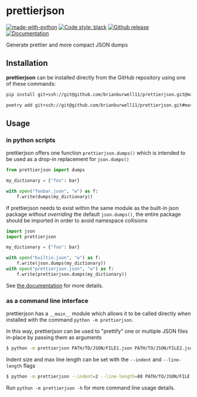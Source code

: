 # prettierjson

[![made-with-python](https://img.shields.io/badge/Made%20with-Python-1f425f.svg?style=flat-square)](https://www.python.org/)
[![Code style: black](https://img.shields.io/badge/code%20style-black-000000.svg?style=flat-square)](https://github.com/psf/black)
[![Github release](https://img.shields.io/badge/release-1.0.0-blue.svg?style=flat-square)](https://github.com/brianburwell11/prettierjson/releases/tag/1.0.0)
[![Documentation](https://img.shields.io/badge/-Documentation-2980b9.svg?logo=readthedocs&labelColor=2980b9&logoColor=FFFFFF&style=flat-square)][documentation]

Generate prettier and more compact JSON dumps

## Installation

**prettierjson** can be installed directly from the GitHub repository using one of these commands:

```sh
pip install git+ssh://git@github.com/brianburwell11/prettierjson.git@master
```

```sh
poetry add git+ssh://git@github.com/brianburwell11/prettierjson.git#master
```

## Usage

### in python scripts

prettierjson offers one function `prettierjson.dumps()` which is intended to be used as a drop-in replacement for `json.dumps()`

```python
from prettierjson import dumps

my_dictionary = {"foo": bar}

with open("foobar.json", "w") as f:
    f.write(dumps(my_dictionary))
```

If prettierjson needs to exist within the same module as the built-in json package _without overriding_ the default `json.dumps()`, the entire package should be imported in order to avoid namespace collisions
```python
import json
import prettierjson

my_dictionary = {"foo": bar}

with open("builtin.json", "w") as f:
    f.write(json.dumps(my_dictionary))
with open("prettierjson.json", "w") as f:
    f.write(prettierjson.dumps(my_dictionary))
```

See [the documentation][documentation] for more details.


### as a command line interface

prettierjson has a `__main__` module which allows it to be called directly when installed with the command `python -m prettierjson`.

In this way, prettierjson can be used to "prettify" one or multiple JSON files in-place by passing them as arguments
```sh
$ python -m prettierjson PATH/TO/JSON/FILE1.json PATH/TO/JSON/FILE2.json
```

Indent size and max line length can be set with the `--indent` and `--line-length` flags
```sh
$ python -m prettierjson --indent=2 --line-length=88 PATH/TO/JSON/FILE.json
```

Run `python -m prettierjson -h` for more command line usage details.


<!-- links -->
[poetry]: https://python-poetry.org/docs/
[changelog]: docs/CHANGELOG.md
[documentation]: https://github.com/brianburwell11/prettierjson/wiki
